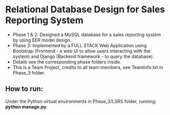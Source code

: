 # Relational Database Design for Sales Reporting System

* Phase 1 & 2: Designed a MySQL database for a sales reporting system by using EER model design.
* Phase 3: Implemented by a FULL STACK Web Application using Bootstrap (Frontend - a web UI to allow users interacting with the system) and Django (Backend framework - to query the database).
* Details see the corresponding phase folders inside.
* This is a Team Project, credits to all team members, see TeamInfo.txt in Phase_3 folder.

## How to run: 
Under the Python virtual environments in Phase_3/LSRS folder, running: **python manage.py**





